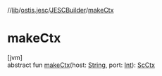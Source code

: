 //[lib](../../../index.md)/[ostis.jesc](../index.md)/[JESCBuilder](index.md)/[makeCtx](make-ctx.md)

# makeCtx

[jvm]\
abstract fun [makeCtx](make-ctx.md)(host: [String](https://kotlinlang.org/api/latest/jvm/stdlib/kotlin/-string/index.html), port: [Int](https://kotlinlang.org/api/latest/jvm/stdlib/kotlin/-int/index.html)): [ScCtx](../../ostis.jesc.ctx/-sc-ctx/index.md)
